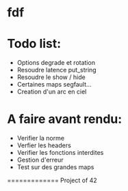 fdf
=========

Todo list:
==========
- Options degrade et rotation
- Resoudre latence put_string
- Resoudre le show / hide
- Certaines maps segfault...
- Creation d'un arc en ciel

A faire avant rendu:
====================
- Verifier la norme
- Verfier les headers
- Verifier les fonctions interdites
- Gestion d'erreur
- Test sur des grandes maps

=============
Project of 42
